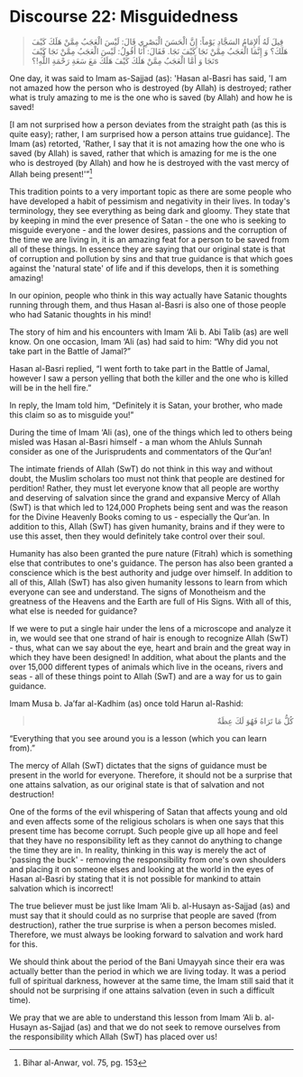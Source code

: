 Discourse 22: Misguidedness
===========================

> قِيلَ لَهُ أَلإِمَامُ السَجَّادِ يَوْماً: إِنَّ الْحَسَنَ الْبَصْرِي
> قَالَ: لَيْسَ الْعَجَبُ مِمَّنْ هَلَكَ كَيْفَ هَلَكَ؟ وَ إِنَّمَا
> الْعَجَبُ مِمَّنْ نَجَا كَيْفَ نَجَا. فَقَالَ: أَنَا أَقُولُ: لَيْسَ
> الْعَجَبُ مِمَّنْ نَجَا كَيْفَ نَجَا وَ أَمَّا الْعَجَبُ مِمَّنْ
> هَلَكَ كَيْفَ هَلَكَ مَعَ سَعَةِ رَحْمَةِ اللٌّهِ!؟s

One day, it was said to Imam as-Sajjad (as): 'Hasan al-Basri has said,
'I am not amazed how the person who is destroyed (by Allah) is
destroyed; rather what is truly amazing to me is the one who is saved
(by Allah) and how he is saved!

[I am not surprised how a person deviates from the straight path (as
this is quite easy); rather, I am surprised how a person attains true
guidance]. The Imam (as) retorted, 'Rather, I say that it is not amazing
how the one who is saved (by Allah) is saved, rather that which is
amazing for me is the one who is destroyed (by Allah) and how he is
destroyed with the vast mercy of Allah being present!'”[^1]

This tradition points to a very important topic as there are some people
who have developed a habit of pessimism and negativity in their lives.
In today's terminology, they see everything as being dark and gloomy.
They state that by keeping in mind the ever presence of Satan - the one
who is seeking to misguide everyone - and the lower desires, passions
and the corruption of the time we are living in, it is an amazing feat
for a person to be saved from all of these things. In essence they are
saying that our original state is that of corruption and pollution by
sins and that true guidance is that which goes against the 'natural
state' of life and if this develops, then it is something amazing!

In our opinion, people who think in this way actually have Satanic
thoughts running through them, and thus Hasan al-Basri is also one of
those people who had Satanic thoughts in his mind!

The story of him and his encounters with Imam ‘Ali b. Abi Talib (as) are
well know. On one occasion, Imam ‘Ali (as) had said to him: “Why did you
not take part in the Battle of Jamal?” 

Hasan al-Basri replied, “I went forth to take part in the Battle of
Jamal, however I saw a person yelling that both the killer and the one
who is killed will be in the hell fire.” 

In reply, the Imam told him, “Definitely it is Satan, your brother, who
made this claim so as to misguide you!”

During the time of Imam ‘Ali (as), one of the things which led to others
being misled was Hasan al-Basri himself - a man whom the Ahluls Sunnah
consider as one of the Jurisprudents and commentators of the Qur’an!

The intimate friends of Allah (SwT) do not think in this way and without
doubt, the Muslim scholars too must not think that people are destined
for perdition! Rather, they must let everyone know that all people are
worthy and deserving of salvation since the grand and expansive Mercy of
Allah (SwT) is that which led to 124,000 Prophets being sent and was the
reason for the Divine Heavenly Books coming to us - especially the
Qur’an. In addition to this, Allah (SwT) has given humanity, brains and
if they were to use this asset, then they would definitely take control
over their soul.

Humanity has also been granted the pure nature (Fitrah) which is
something else that contributes to one's guidance. The person has also
been granted a conscience which is the best authority and judge over
himself. In addition to all of this, Allah (SwT) has also given humanity
lessons to learn from which everyone can see and understand. The signs
of Monotheism and the greatness of the Heavens and the Earth are full of
His Signs. With all of this, what else is needed for guidance?

If we were to put a single hair under the lens of a microscope and
analyze it in, we would see that one strand of hair is enough to
recognize Allah (SwT) - thus, what can we say about the eye, heart and
brain and the great way in which they have been designed! In addition,
what about the plants and the over 15,000 different types of animals
which live in the oceans, rivers and seas - all of these things point to
Allah (SwT) and are a way for us to gain guidance.

Imam Musa b. Ja’far al-Kadhim (as) once told Harun al-Rashid:

<blockquote dir="rtl">
  <p>
كُلُّ مَا تَرَاهُ فَهُوَ لَكَ عِظَةٌ     
  </p>
</blockquote>

“Everything that you see around you is a lesson (which you can learn
from).”

The mercy of Allah (SwT) dictates that the signs of guidance must be
present in the world for everyone. Therefore, it should not be a
surprise that one attains salvation, as our original state is that of
salvation and not destruction!

One of the forms of the evil whispering of Satan that affects young and
old and even affects some of the religious scholars is when one says
that this present time has become corrupt. Such people give up all hope
and feel that they have no responsibility left as they cannot do
anything to change the time they are in. In reality, thinking in this
way is merely the act of 'passing the buck' - removing the
responsibility from one's own shoulders and placing it on someone elses
and looking at the world in the eyes of Hasan al-Basri by stating that
it is not possible for mankind to attain salvation which is incorrect!

The true believer must be just like Imam ‘Ali b. al-Husayn as-Sajjad
(as) and must say that it should could as no surprise that people are
saved (from destruction), rather the true surprise is when a person
becomes misled. Therefore, we must always be looking forward to
salvation and work hard for this.

We should think about the period of the Bani Umayyah since their era was
actually better than the period in which we are living today. It was a
period full of spiritual darkness, however at the same time, the Imam
still said that it should not be surprising if one attains salvation
(even in such a difficult time).

We pray that we are able to understand this lesson from Imam ‘Ali b.
al-Husayn as-Sajjad (as) and that we do not seek to remove ourselves
from the responsibility which Allah (SwT) has placed over us!

[^1]: Bihar al-Anwar, vol. 75, pg. 153


